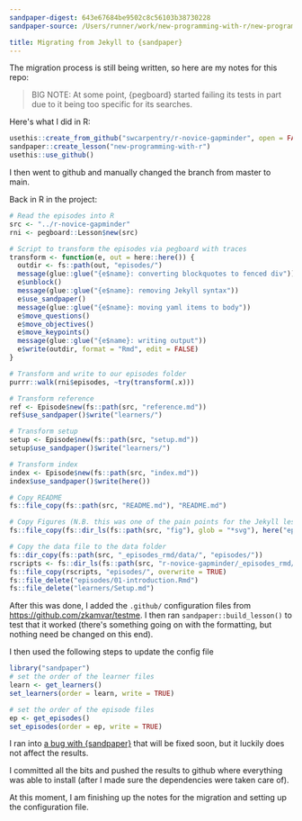 ```yaml
---
sandpaper-digest: 643e67684be9502c8c56103b38730228
sandpaper-source: /Users/runner/work/new-programming-with-r/new-programming-with-r/instructors/migration-notes.md

title: Migrating from Jekyll to {sandpaper}
---
```


The migration process is still being written, so here are my notes for this repo:

> BIG NOTE: At some point, {pegboard} started failing its tests in part due to
> it being too specific for its searches. 

Here's what I did in R:

```r
usethis::create_from_github("swcarpentry/r-novice-gapminder", open = FALSE)
sandpaper::create_lesson("new-programming-with-r")
usethis::use_github()
```

I then went to github and manually changed the branch from master to main.

Back in R in the project:

```r
# Read the episodes into R
src <- "../r-novice-gapminder"
rni <- pegboard::Lesson$new(src)

# Script to transform the episodes via pegboard with traces
transform <- function(e, out = here::here()) { 
  outdir <- fs::path(out, "episodes/") 
  message(glue::glue("{e$name}: converting blockquotes to fenced div")) 
  e$unblock() 
  message(glue::glue("{e$name}: removing Jekyll syntax")) 
  e$use_sandpaper() 
  message(glue::glue("{e$name}: moving yaml items to body")) 
  e$move_questions() 
  e$move_objectives() 
  e$move_keypoints() 
  message(glue::glue("{e$name}: writing output")) 
  e$write(outdir, format = "Rmd", edit = FALSE) 
}

# Transform and write to our episodes folder
purrr::walk(rni$episodes, ~try(transform(.x)))

# Transform reference
ref <- Episode$new(fs::path(src, "reference.md"))
ref$use_sandpaper()$write("learners/")

# Transform setup 
setup <- Episode$new(fs::path(src, "setup.md"))
setup$use_sandpaper()$write("learners/")

# Transform index 
index <- Episode$new(fs::path(src, "index.md"))
index$use_sandpaper()$write(here())

# Copy README
fs::file_copy(fs::path(src, "README.md"), "README.md")

# Copy Figures (N.B. this was one of the pain points for the Jekyll lessons: figures lived above the RMarkdown documents)
fs::file_copy(fs::dir_ls(fs::path(src, "fig"), glob = "*svg"), here("episodes", "fig"))

# Copy the data file to the data folder
fs::dir_copy(fs::path(src, "_episodes_rmd/data/", "episodes/"))
rscripts <- fs::dir_ls(fs::path(src, "r-novice-gapminder/_episodes_rmd/"), glob = "*.R") 
fs::file_copy(rscripts, "episodes/", overwrite = TRUE)
fs::file_delete("episodes/01-introduction.Rmd")
fs::file_delete("learners/Setup.md")
```

After this was done, I added the `.github/` configuration files from https://github.com/zkamvar/testme. I then ran `sandpaper::build_lesson()` to test that it worked (there's something going on with the formatting, but nothing need be changed on this end). 

I then used the following steps to update the config file


```r
library("sandpaper")
# set the order of the learner files
learn <- get_learners()
set_learners(order = learn, write = TRUE)

# set the order of the episode files
ep <- get_episodes()
set_episodes(order = ep, write = TRUE)
```

I ran into [a bug with {sandpaper}](https://github.com/carpentries/sandpaper/issues/53) that will be fixed soon, but it luckily does not affect the results.

I committed all the bits and pushed the results to github where everything was able to install (after I made sure the dependencies were taken care of). 

At this moment, I am finishing up the notes for the migration and setting up the configuration file.
